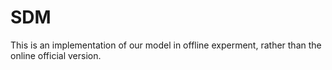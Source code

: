 # SDM
This is an implementation of our model in offline experment, rather than the online official version.
